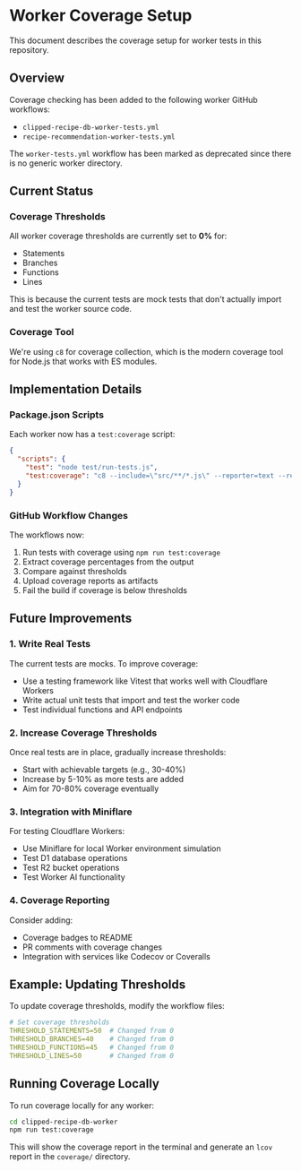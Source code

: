 # Worker Coverage Setup

This document describes the coverage setup for worker tests in this repository.

## Overview

Coverage checking has been added to the following worker GitHub workflows:
- `clipped-recipe-db-worker-tests.yml`
- `recipe-recommendation-worker-tests.yml`

The `worker-tests.yml` workflow has been marked as deprecated since there is no generic worker directory.

## Current Status

### Coverage Thresholds
All worker coverage thresholds are currently set to **0%** for:
- Statements
- Branches
- Functions
- Lines

This is because the current tests are mock tests that don't actually import and test the worker source code.

### Coverage Tool
We're using `c8` for coverage collection, which is the modern coverage tool for Node.js that works with ES modules.

## Implementation Details

### Package.json Scripts
Each worker now has a `test:coverage` script:

```json
{
  "scripts": {
    "test": "node test/run-tests.js",
    "test:coverage": "c8 --include=\"src/**/*.js\" --reporter=text --reporter=lcov npm test"
  }
}
```

### GitHub Workflow Changes
The workflows now:
1. Run tests with coverage using `npm run test:coverage`
2. Extract coverage percentages from the output
3. Compare against thresholds
4. Upload coverage reports as artifacts
5. Fail the build if coverage is below thresholds

## Future Improvements

### 1. Write Real Tests
The current tests are mocks. To improve coverage:
- Use a testing framework like Vitest that works well with Cloudflare Workers
- Write actual unit tests that import and test the worker code
- Test individual functions and API endpoints

### 2. Increase Coverage Thresholds
Once real tests are in place, gradually increase thresholds:
- Start with achievable targets (e.g., 30-40%)
- Increase by 5-10% as more tests are added
- Aim for 70-80% coverage eventually

### 3. Integration with Miniflare
For testing Cloudflare Workers:
- Use Miniflare for local Worker environment simulation
- Test D1 database operations
- Test R2 bucket operations
- Test Worker AI functionality

### 4. Coverage Reporting
Consider adding:
- Coverage badges to README
- PR comments with coverage changes
- Integration with services like Codecov or Coveralls

## Example: Updating Thresholds

To update coverage thresholds, modify the workflow files:

```yaml
# Set coverage thresholds
THRESHOLD_STATEMENTS=50  # Changed from 0
THRESHOLD_BRANCHES=40    # Changed from 0
THRESHOLD_FUNCTIONS=45   # Changed from 0
THRESHOLD_LINES=50       # Changed from 0
```

## Running Coverage Locally

To run coverage locally for any worker:

```bash
cd clipped-recipe-db-worker
npm run test:coverage
```

This will show the coverage report in the terminal and generate an `lcov` report in the `coverage/` directory.